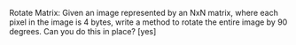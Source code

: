 Rotate Matrix: Given an image represented by an NxN matrix, where each pixel in the image is 4 bytes, write a method to rotate the entire image by 90 degrees. Can you do this in place? [yes]

